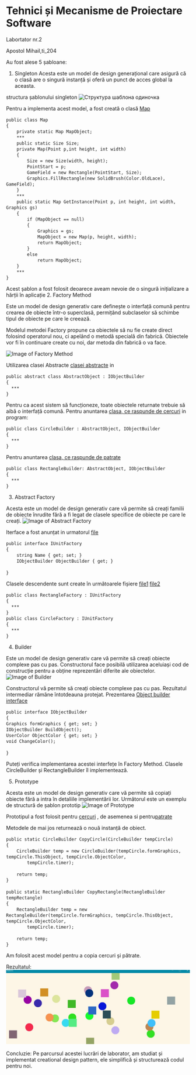 # Tehnici și Mecanisme de Proiectare Software

Labortator nr.2

Apostol Mihail,ti_204


Au fost alese 5 șabloane:
1. Singleton
Acesta este un model de design generațional care asigură că o clasă are o singură instanță și oferă un punct de acces global la aceasta.

structura șablonului singleton
![Структура шаблона одиночка](https://refactoring.guru/images/patterns/diagrams/singleton/structure-ru-2x.png )

Pentru a implementa acest model, a fost creată o clasă [Map](https://github.com/apostol21082001/lab2tmps/blob/main/patternLab/Map/Map.cs)
```
public class Map
{
    private static Map MapObject;
    ***
    public static Size Size;
    private Map(Point p,int height, int width)
    {
        Size = new Size(width, height);
        PointStart = p;
        GameField = new Rectangle(PointStart, Size);
        Graphics.FillRectangle(new SolidBrush(Color.OldLace), GameField);
    }
    ***
    public static Map GetInstance(Point p, int height, int width, Graphics gs)
    {
        if (MapObject == null)
        {
            Graphics = gs;
            MapObject = new Map(p, height, width);
            return MapObject;
        }
        else
            return MapObject;
    }
    ***
}
```
Acest șablon a fost folosit deoarece aveam nevoie de o singură inițializare a hărții în aplicație
2. Factory Method

Este un model de design generativ care definește o interfață comună pentru crearea de obiecte într-o superclasă, permițând subclaselor să schimbe tipul de obiecte pe care le creează.

Modelul metodei Factory propune ca obiectele să nu fie create direct folosind operatorul nou, ci apelând o metodă specială din fabrică. Obiectele vor fi în continuare create cu noi, dar metoda din fabrică o va face.

![Image of Factory Method](https://refactoring.guru/images/patterns/cards/factory-method-mini-2x.png)

Utilizarea clasei Abstracte [clasei abstracte](https://github.com/apostol21082001/lab2tmps/blob/main/patternLab/Factory/AbstractObject.cs) in
```
public abstract class AbstractObject : IObjectBuilder
{
  ***
}
```
Pentru ca acest sistem să funcționeze, toate obiectele returnate trebuie să aibă o interfață comună.
Pentru anuntarea [clasa, ce raspunde de cercuri](https://github.com/apostol21082001/lab2tmps/blob/main/patternLab/Factory/Circle/CircleBuilder.cs) in program:
```
public class CircleBuilder : AbstractObject, IObjectBuilder
{
  ***
}
```
Pentru anuntarea [clasa, ce raspunde de patrate](https://github.com/apostol21082001/lab2tmps/blob/main/patternLab/Factory/Rectangle/RectangleBuilder.cs)

```
public class RectangleBuilder: AbstractObject, IObjectBuilder
{
  ***
}
```

3. Abstract Factory

Acesta este un model de design generativ care vă permite să creați familii de obiecte înrudite fără a fi legat de clasele specifice de obiecte pe care le creați.
![Image of Abstract Factory](https://refactoring.guru/images/patterns/cards/abstract-factory-mini-2x.png)

Iterface a fost anunțat in urmatorul [file](https://github.com/apostol21082001/lab2tmps/blob/main/patternLab/Factory/IUnitFactory.cs)
```
public interface IUnitFactory
{
    string Name { get; set; }
    IObjectBuilder ObjectBuilder { get; }       

}
```

Clasele descendente sunt create în următoarele fișiere  [file1](https://github.com/apostol21082001/lab2tmps/blob/main/patternLab/Factory/CircleFactory.cs)  [file2](https://github.com/apostol21082001/lab2tmps/blob/main/patternLab/Factory/RectangleFactory.cs)

```
public class RectangleFactory : IUnitFactory
{
  ***
}
public class CircleFactory : IUnitFactory
{
  ***
}
```


4. Builder

Este un model de design generativ care vă permite să creați obiecte complexe pas cu pas. Constructorul face posibilă utilizarea aceluiași cod de construcție pentru a obține reprezentări diferite ale obiectelor.
![Image of Builder](https://refactoring.guru/images/patterns/diagrams/builder/solution1-2x.png)

Constructorul vă permite să creați obiecte complexe pas cu pas. Rezultatul intermediar rămâne întotdeauna protejat.
Prezentarea [Object builder interface](https://github.com/apostol21082001/lab2tmps/blob/main/patternLab/Factory/IObjectBuilder.cs)

```
public interface IObjectBuilder
{       
Graphics formGraphics { get; set; }
IObjectBuilder BuildObject();
UserColor ObjectColor { get; set; }
void ChangeColor();

}
```
Puteți verifica implementarea acestei interfețe în Factory Method.
Clasele CircleBuilder și RectangleBuilder îl implementează.

5. Prototype

Acesta este un model de design generativ care vă permite să copiați obiecte fără a intra în detaliile implementării lor. Următorul este un exemplu de structură de șablon prototip
![Image of Prototype](https://refactoring.guru/images/patterns/diagrams/prototype/structure-2x.png)

Prototipul a fost folosit pentru [cercuri](https://github.com/apostol21082001/lab2tmps/blob/main/patternLab/Factory/Circle/CircleBuilder.cs)
, de asemenea si pentru[patrate](https://github.com/apostol21082001/lab2tmps/blob/main/patternLab/Factory/Rectangle/RectangleBuilder.cs)

Metodele de mai jos returnează o nouă instanță de obiect.

```
public static CircleBuilder CopyCircle(CircleBuilder tempCircle)
{
    CircleBuilder temp = new CircleBuilder(tempCircle.formGraphics, tempCircle.ThisObject, tempCircle.ObjectColor,
        tempCircle.timer);

    return temp;
}

public static RectangleBuilder CopyRectangle(RectangleBuilder tempRectangle)
{
    RectangleBuilder temp = new RectangleBuilder(tempCircle.formGraphics, tempCircle.ThisObject, tempCircle.ObjectColor,
        tempCircle.timer);

    return temp;
}
```

Am folosit acest model pentru a copia cercuri și pătrate.


Rezultatul:
![Image of program](https://github.com/apostol21082001/lab2tmps/blob/main/%D0%91%D0%B5%D0%B7%D1%8B%D0%BC%D1%8F%D0%BD%D0%BD%D1%8B%D0%B9.jpg)

Concluzie:
 Pe parcursul acestei lucrări de laborator, am studiat și implementat creational design pattern, ele simplifică și structurează codul pentru noi.